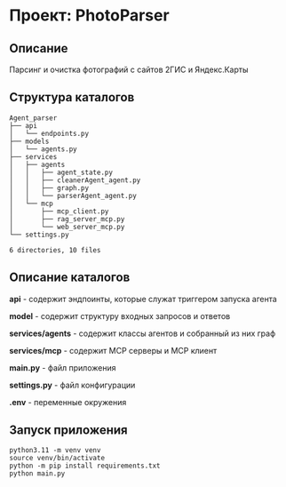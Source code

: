# Проект: PhotoParser

## Описание

Парсинг и очистка фотографий с сайтов 2ГИС и Яндекс.Карты

## Структура каталогов
```
Agent_parser
├── api
│   └── endpoints.py
├── models
│   └── agents.py
├── services
│   ├── agents
│   │   ├── agent_state.py
│   │   ├── cleanerAgent_agent.py
│   │   ├── graph.py
│   │   └── parserAgent_agent.py
│   └── mcp
│       ├── mcp_client.py
│       ├── rag_server_mcp.py
│       └── web_server_mcp.py
└── settings.py

6 directories, 10 files

```
## Описание каталогов

**api** - содержит эндпоинты, которые служат триггером запуска агента

**model** - содержит структуру входных запросов и ответов

**services/agents** - содержит классы агентов и собранный из них граф

**services/mcp** - содержит MCP серверы и MCP клиент

**main.py** - файл приложения

**settings.py** - файл конфигурации

**.env** - переменные окружения

## Запуск приложения
```
python3.11 -m venv venv
source venv/bin/activate
python -m pip install requirements.txt
python main.py
```